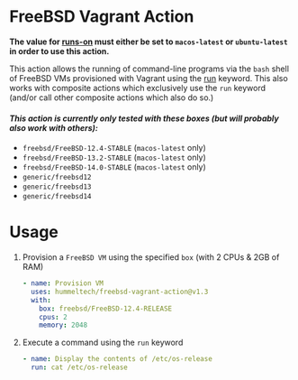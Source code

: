 # FreeBSD Vagrant Action

**The value for [runs-on](https://docs.github.com/en/actions/using-workflows/workflow-syntax-for-github-actions#jobsjob_idruns-on) must either be set to `macos-latest` or `ubuntu-latest` in order to use this action.**

This action allows the running of command-line programs via the `bash` shell of FreeBSD VMs provisioned with Vagrant using the [run](https://docs.github.com/en/actions/using-workflows/workflow-syntax-for-github-actions#jobsjob_idstepsrun) keyword. This also works with composite actions which exclusively use the `run` keyword (and/or call other composite actions which also do so.)

#### *This action is currently only tested with these boxes (but will probably also work with others):*
  * `freebsd/FreeBSD-12.4-STABLE` (`macos-latest` only)
  * `freebsd/FreeBSD-13.2-STABLE` (`macos-latest` only)
  * `freebsd/FreeBSD-14.0-STABLE` (`macos-latest` only)
  * `generic/freebsd12`
  * `generic/freebsd13`
  * `generic/freebsd14`

# Usage
<!-- start usage -->
1. Provision a `FreeBSD VM` using the specified `box` (with 2 CPUs & 2GB of RAM)
    ```yaml
    - name: Provision VM
      uses: hummeltech/freebsd-vagrant-action@v1.3
      with:
        box: freebsd/FreeBSD-12.4-RELEASE
        cpus: 2
        memory: 2048
    ```
2. Execute a command using the `run` keyword
    ```yaml
    - name: Display the contents of /etc/os-release
      run: cat /etc/os-release
    ```
<!-- end usage -->

